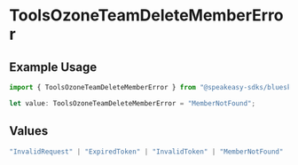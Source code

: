 # ToolsOzoneTeamDeleteMemberError

## Example Usage

```typescript
import { ToolsOzoneTeamDeleteMemberError } from "@speakeasy-sdks/bluesky/models/errors";

let value: ToolsOzoneTeamDeleteMemberError = "MemberNotFound";
```

## Values

```typescript
"InvalidRequest" | "ExpiredToken" | "InvalidToken" | "MemberNotFound" | "CannotDeleteSelf"
```